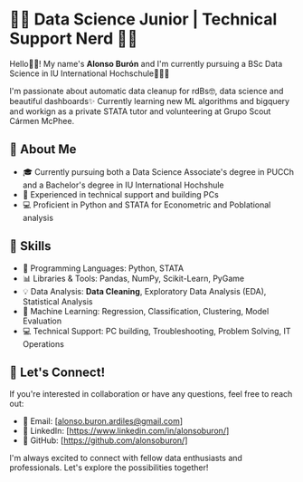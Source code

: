 <!--
**alonsoburon/alonsoburon** is a ✨ _special_ ✨ repository because its `README.md` (this file) appears on your GitHub profile.

Here are some ideas to get you started:

- 🔭 I’m currently working on ...
- 🌱 I’m currently learning ...
- 👯 I’m looking to collaborate on ...
- 🤔 I’m looking for help with ...
- 💬 Ask me about ...
- 📫 How to reach me: ...
- 😄 Pronouns: ...
- ⚡ Fun fact: ...
-->
# 👨‍💻 Data Science Junior | Technical Support Nerd 👨‍🔬

Hello👋🏻! My name's **Alonso Burón** and I'm currently pursuing a BSc Data Science in IU International Hochschule👨🏻‍🎓

I'm passionate about automatic data cleanup for rdBs🤓, data science and beautiful dashboards✨ Currently learning new ML algorithms and bigquery and workign as a private STATA tutor and volunteering at Grupo Scout Cármen McPhee.


## 🌱 About Me

- 🎓 Currently pursuing both a Data Science Associate's degree in PUCCh and a Bachelor's degree in IU International Hochshule
- 💼 Experienced in technical support and building PCs
- 💻 Proficient in Python and STATA for Econometric and Poblational analysis

## 🔬 Skills

- 🐍 Programming Languages: Python, STATA
- 📊 Libraries & Tools: Pandas, NumPy, Scikit-Learn, PyGame
- 💡 Data Analysis: **Data Cleaning**, Exploratory Data Analysis (EDA), Statistical Analysis
- 🤖 Machine Learning: Regression, Classification, Clustering, Model Evaluation
- 💻 Technical Support: PC building, Troubleshooting, Problem Solving, IT Operations

## 🚀 Let's Connect!

If you're interested in collaboration or have any questions, feel free to reach out:

- 📧 Email: [alonso.buron.ardiles@gmail.com]
- 🔗 LinkedIn: [https://www.linkedin.com/in/alonsoburon/]
- 💼 GitHub: [https://github.com/alonsoburon/]

I'm always excited to connect with fellow data enthusiasts and professionals. Let's explore the possibilities together!
